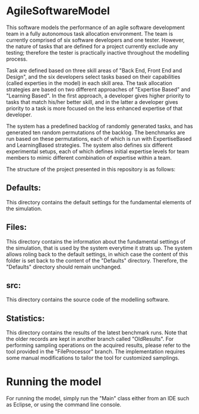 # AgileSoftwareModel

This software models the performance of an agile software development team in a fully autonomous task allocation environment. The team is currently comprised of six software developers and one tester. However, the nature of tasks that are defined for a project currently exclude any testing; therefore the tester is practically inactive throughout the modelling process. 

Task are defined based on three skill areas of "Back End, Front End and Design", and the six developers select tasks based on their capabilities (called experties in the model) in each skill area. The task allocation strategies are based on two different approaches of "Expertise Based" and "Learning Based". In the first approach, a developer gives higher priority to tasks that match his/her better skill, and in the latter a developer gives priority to a task is more focused on the less enhanced expertise of that developer.

The system has a predefined backlog of randomly generated tasks, and has generated ten random permutations of the backlog. The benchmarks are run based on these permutations, each of which is run with ExpertiseBased and LearningBased strategies. The system also defines six different experimental setups, each of which defines initial expertise levels for team members to mimic different combination of expertise within a team.

The structure of the project presented in this repository is as follows:

## Defaults:

This directory contains the default settings for the fundamental elements of the simulation.

## Files:

This directory contains the information about the fundamental settings of the simulation, that is used by the system everytime it strats up. The system allows roling back to the default settings, in which case the content of this folder is set back to the content of the "Defaults" directory. Therefore, the "Defaults" directory should remain unchanged. 

## src:

This directory contains the source code of the modelling software. 

## Statistics:

This directory contains the results of the latest benchmark runs. Note that the older records are kept in another branch called "OldResults". For performing sampling operations on the acquired results, please refer to the tool provided in the "FileProcessor" branch. The implementation requires some manual modifications to tailor the tool for customized samplings. 

# Running the model

For running the model, simply run the "Main" class either from an IDE such as Eclipse, or using the command line console.

